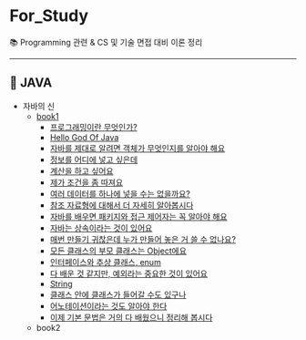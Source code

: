 # For_Study
:books: Programming 관련 & CS 및 기술 면접 대비 이론 정리

---

## :pushpin: JAVA
* 자바의 신
  * [book1](https://github.com/hanwix2/For_Study/blob/main/Java/GodOfJava1.md)
    - [프로그래밍이란 무엇인가?](https://github.com/hanwix2/For_Study/blob/main/Java/GodOfJava1.md#1장-프로그래밍이란-무엇인가?)
    - [Hello God Of Java](https://github.com/hanwix2/For_Study/blob/main/Java/GodOfJava1.md#2장-hello-god-of-java)
    - [자바를 제대로 알려면 객체가 무엇인지를 알아야 해요](https://github.com/hanwix2/For_Study/blob/main/Java/GodOfJava1.md#3장-자바를-제대로-알려면-객체가-무엇인지를-알아야-해요)
    - [정보를 어디에 넣고 싶은데](https://github.com/hanwix2/For_Study/blob/main/Java/GodOfJava1.md#4장-정보를-어디에-넣고-싶은데)
    - [계산을 하고 싶어요](https://github.com/hanwix2/For_Study/blob/main/Java/GodOfJava1.md#5장-계산을-하고-싶어요)
    - [제가 조건을 좀 따져요](https://github.com/hanwix2/For_Study/blob/main/Java/GodOfJava1.md#5장-제가-조건을-좀-따져요)
    - [여러 데이터를 하나에 넣을 수는 없을까요?](https://github.com/hanwix2/For_Study/blob/main/Java/GodOfJava1.md#7장-여러-데이터를-하나에-넣을-수는-없을까요?)
    - [참조 자료형에 대해서 더 자세히 알아봅시다](https://github.com/hanwix2/For_Study/blob/main/Java/GodOfJava1.md#8장-참조-자료형에-대해서-더-자세히-알아봅시다)
    - [자바를 배우면 패키지와 접근 제어자는 꼭 알아야 해요](https://github.com/hanwix2/For_Study/blob/main/Java/GodOfJava1.md#9장-자바를-배우면-패키지와-접근-제어자는-꼭-알아야-해요)
    - [자바는 상속이라는 것이 있어요](https://github.com/hanwix2/For_Study/blob/main/Java/GodOfJava1.md#10장-자바는-상속이라는-것이-있어요)
    - [매번 만들기 귀찮은데 누가 만들어 놓은 거 쓸 수 없나요?](https://github.com/hanwix2/For_Study/blob/main/Java/GodOfJava1.md#11장-매번-만들기-귀찮은데-누가-만들어-놓은-거-쓸-수-없나요?)
    - [모든 클래스의 부모 클래스는 Object에요](https://github.com/hanwix2/For_Study/blob/main/Java/GodOfJava1.md#12장-모든-클래스의-부모-클래스는-object에요)
    - [인터페이스와 추상 클래스, enum](https://github.com/hanwix2/For_Study/blob/main/Java/GodOfJava1.md#13장-인터페이스와-추상-클래스-enum)
    - [다 배운 것 같지만, 예외라는 중요한 것이 있어요](https://github.com/hanwix2/For_Study/blob/main/Java/GodOfJava1.md#14장-다-배운-것-같지만-예외라는-중요한-것이-있어요)
    - [String](https://github.com/hanwix2/For_Study/blob/main/Java/GodOfJava1.md#15장-string)
    - [클래스 안에 클래스가 들어갈 수도 있구나](https://github.com/hanwix2/For_Study/blob/main/Java/GodOfJava1.md#16장-클래스-안에-클래스가-들어갈-수도-있구나)
    - [어노테이션이라는 것도 알아야 한다](https://github.com/hanwix2/For_Study/blob/main/Java/GodOfJava1.md#17장-어노테이션이라는-것도-알아야-한다)
    - [이제 기본 문법은 거의 다 배웠으니 정리해 봅시다](https://github.com/hanwix2/For_Study/blob/main/Java/GodOfJava1.md#18장-이제-기본-문법은-거의-다-배웠으니-정리해-봅시다)
  * book2
  
